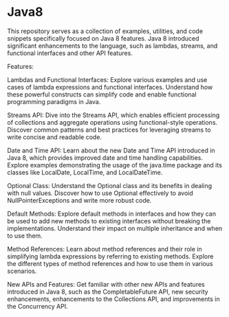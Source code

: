 # Java8
This repository serves as a collection of examples, utilities, and code snippets specifically focused on Java 8 features. Java 8 introduced significant enhancements to the language, such as lambdas, streams, and functional interfaces and other API features.

Features:

Lambdas and Functional Interfaces: Explore various examples and use cases of lambda expressions and functional interfaces. Understand how these powerful constructs can simplify code and enable functional programming paradigms in Java.

Streams API: Dive into the Streams API, which enables efficient processing of collections and aggregate operations using functional-style operations. Discover common patterns and best practices for leveraging streams to write concise and readable code.

Date and Time API: Learn about the new Date and Time API introduced in Java 8, which provides improved date and time handling capabilities. Explore examples demonstrating the usage of the java.time package and its classes like LocalDate, LocalTime, and LocalDateTime.

Optional Class: Understand the Optional class and its benefits in dealing with null values. Discover how to use Optional effectively to avoid NullPointerExceptions and write more robust code.

Default Methods: Explore default methods in interfaces and how they can be used to add new methods to existing interfaces without breaking the implementations. Understand their impact on multiple inheritance and when to use them.

Method References: Learn about method references and their role in simplifying lambda expressions by referring to existing methods. Explore the different types of method references and how to use them in various scenarios.

New APIs and Features: Get familiar with other new APIs and features introduced in Java 8, such as the CompletableFuture API, new security enhancements, enhancements to the Collections API, and improvements in the Concurrency API.
